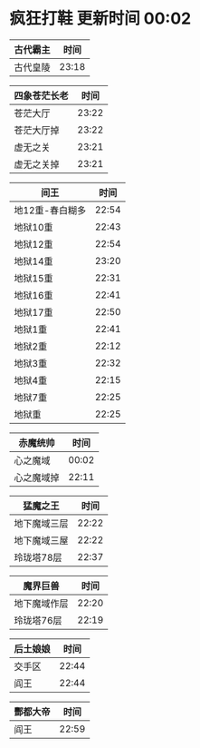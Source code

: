 # 疯狂打鞋 更新时间 00:02

| 古代霸主   | 时间    |
|--------|-------|
| 古代皇陵 | 23:18 |

| 四象苍茫长老   | 时间    |
|--------|-------|
| 苍茫大厅 | 23:22 |
| 苍茫大厅掉 | 23:22 |
| 虚无之关 | 23:21 |
| 虚无之关掉 | 23:21 |

| 间王   | 时间    |
|--------|-------|
| 地12重-春白糊多 | 22:54 |
| 地狱10重 | 22:43 |
| 地狱12重 | 22:54 |
| 地狱14重 | 23:20 |
| 地狱15重 | 22:31 |
| 地狱16重 | 22:41 |
| 地狱17重 | 22:50 |
| 地狱1重 | 22:41 |
| 地狱2重 | 22:12 |
| 地狱3重 | 22:32 |
| 地狱4重 | 22:15 |
| 地狱7重 | 22:25 |
| 地狱重 | 22:25 |

| 赤魔统帅   | 时间    |
|--------|-------|
| 心之魔域 | 00:02 |
| 心之魔域掉 | 22:11 |

| 猛魔之王   | 时间    |
|--------|-------|
| 地下魔域三层 | 22:22 |
| 地下魔域三屋 | 22:22 |
| 玲珑塔78层 | 22:37 |

| 魔界巨兽   | 时间    |
|--------|-------|
| 地下魔域作层 | 22:20 |
| 玲珑塔76层 | 22:19 |

| 后土娘娘   | 时间    |
|--------|-------|
| 交手区 | 22:44 |
| 阎王 | 22:44 |

| 酆都大帝   | 时间    |
|--------|-------|
| 阎王 | 22:59 |